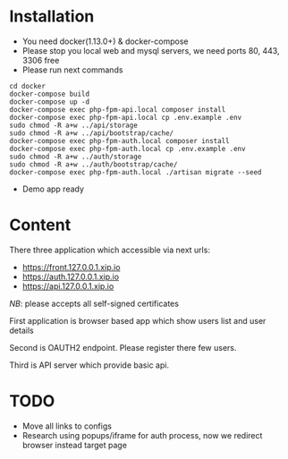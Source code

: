 # Installation

* You need docker(1.13.0+) & docker-compose 
* Please stop you local web and mysql servers, we need ports 80, 443, 3306 free
* Please run next commands
```
cd docker
docker-compose build
docker-compose up -d
docker-compose exec php-fpm-api.local composer install
docker-compose exec php-fpm-api.local cp .env.example .env
sudo chmod -R a+w ../api/storage
sudo chmod -R a+w ../api/bootstrap/cache/
docker-compose exec php-fpm-auth.local composer install
docker-compose exec php-fpm-auth.local cp .env.example .env
sudo chmod -R a+w ../auth/storage
sudo chmod -R a+w ../auth/bootstrap/cache/
docker-compose exec php-fpm-auth.local ./artisan migrate --seed
```
* Demo app ready

# Content

There three application which accessible via next urls:
* https://front.127.0.0.1.xip.io
* https://auth.127.0.0.1.xip.io
* https://api.127.0.0.1.xip.io

*NB*: please accepts all self-signed certificates

First application is browser based app which show users list and user details

Second is OAUTH2 endpoint. Please register there few users.

Third is API server which provide basic api. 

# TODO

* Move all links to configs
* Research using popups/iframe for auth process, now we redirect browser instead target page

